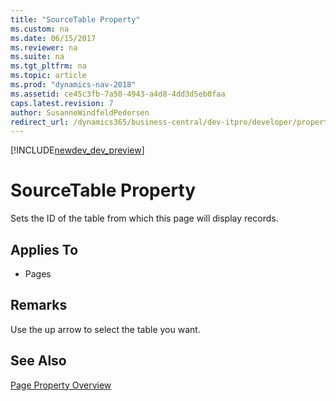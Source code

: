```yaml
---
title: "SourceTable Property"
ms.custom: na
ms.date: 06/15/2017
ms.reviewer: na
ms.suite: na
ms.tgt_pltfrm: na
ms.topic: article
ms.prod: "dynamics-nav-2018"
ms.assetid: ce45c3fb-7a50-4943-a4d8-4dd3d5eb0faa
caps.latest.revision: 7
author: SusanneWindfeldPedersen
redirect_url: /dynamics365/business-central/dev-itpro/developer/properties/devenv-properties
---
```


[!INCLUDE[newdev_dev_preview](../includes/newdev_dev_preview.md)]

# SourceTable Property
Sets the ID of the table from which this page will display records.  
  
## Applies To  
  
-   Pages  
  
## Remarks  
 Use the up arrow to select the table you want.  
  
## See Also  
 [Page Property Overview](devenv-page-property-overview.md)